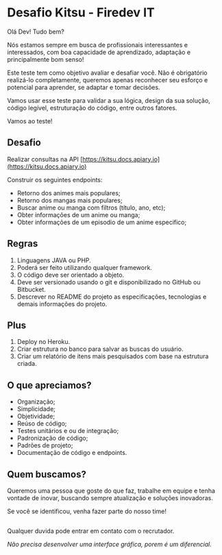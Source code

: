# Desafio Kitsu - Firedev IT

Olá Dev! Tudo bem?

Nós estamos sempre em busca de profissionais interessantes e interessados, com boa capacidade de aprendizado, adaptação
e principalmente bom senso!

Este teste tem como objetivo avaliar e desafiar você. Não é obrigatório realizá-lo completamente, queremos apenas
reconhecer seu esforço e potencial para aprender, se adaptar e tomar decisões.

Vamos usar esse teste para validar a sua lógica, design da sua solução, código legível, estruturação do código, entre
outros fatores.

Vamos ao teste!

## Desafio

Realizar consultas na API [https://kitsu.docs.apiary.io](https://kitsu.docs.apiary.io)

Construir os seguintes endpoints:

- Retorno dos animes mais populares;
- Retorno dos mangas mais populares;
- Buscar anime ou manga com filtros (título, ano, etc);
- Obter informações de um anime ou manga;
- Obter informações de um episodio de um anime especifico;

## Regras

1. Linguagens JAVA ou PHP.
2. Poderá ser feito utilizando qualquer framework.
3. O código deve ser orientado a objeto.
4. Deve ser versionado usando o git e disponibilizado no GitHub ou Bitbucket.
5. Descrever no README do projeto as especificações, tecnologias e demais informações do projeto.

## Plus

1. Deploy no Heroku.
2. Criar estrutura no banco para salvar as buscas do usuário.
3. Criar um relatório de itens mais pesquisados com base na estrutura criada.

## O que apreciamos?

- Organização;
- Simplicidade;
- Objetividade;
- Reúso de código;
- Testes unitários e ou de integração;
- Padronização de código;
- Padrões de projeto;
- Documentação de código e endpoints.

## Quem buscamos?

Queremos uma pessoa que goste do que faz, trabalhe em equipe e tenha vontade de inovar, buscando sempre atualização e
soluções inovadoras.

Se você se identificou, venha fazer parte do nosso time!

##  

Qualquer duvida pode entrar em contato com o recrutador.

_Não precisa desenvolver uma interface gráfica, porem é um diferencial._
